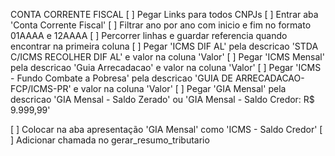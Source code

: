 CONTA CORRENTE FISCAL
 [ ] Pegar Links para todos CNPJs
 [ ] Entrar aba 'Conta Corrente Fiscal'
 [ ] Filtrar ano por ano com inicio e fim no formato 01AAAA e 12AAAA
 [ ] Percorrer linhas e guardar referencia quando encontrar na primeira coluna
 [ ] Pegar 'ICMS DIF AL' pela descricao 'STDA C/ICMS RECOLHER DIF AL' e valor na coluna 'Valor'
 [ ] Pegar 'ICMS Mensal' pela descricao 'Guia Arrecadacao' e valor na coluna 'Valor'
 [ ] Pegar 'ICMS - Fundo Combate a Pobresa' pela descricao 'GUIA DE ARRECADACAO-FCP/ICMS-PR' e valor na coluna 'Valor'
 [ ] Pegar 'GIA Mensal' pela descricao 'GIA Mensal - Saldo Zerado' ou 'GIA Mensal - Saldo Credor: R$ 9.999,99'

 [ ] Colocar na aba apresentação 'GIA Mensal' como 'ICMS - Saldo Credor'
 [ ] Adicionar chamada no gerar_resumo_tributario
